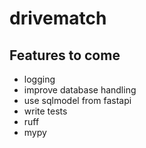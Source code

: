 # drivematch

## Features to come

- logging
- improve database handling
- use sqlmodel from fastapi
- write tests
- ruff
- mypy
